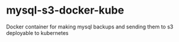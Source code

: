 # mysql-s3-docker-kube
Docker container for making mysql backups and sending them to s3 deployable to kubernetes
